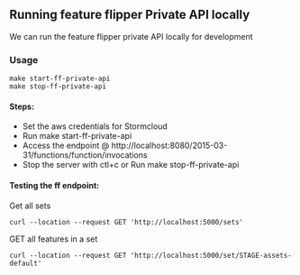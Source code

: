 Running feature flipper Private API locally
---

We can run the feature flipper private API locally for development

### Usage

```
make start-ff-private-api
make stop-ff-private-api
```

#### Steps:
* Set the aws credentials for Stormcloud
* Run make start-ff-private-api
* Access the endpoint @ http://localhost:8080/2015-03-31/functions/function/invocations
* Stop the server with ctl+c or Run make stop-ff-private-api

#### Testing the ff endpoint:
Get all sets
```
curl --location --request GET 'http://localhost:5000/sets'
```

GET all features in a set
```
curl --location --request GET 'http://localhost:5000/set/STAGE-assets-default'
```


